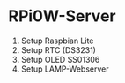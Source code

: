 # RPi0W-Server
1. Setup Raspbian Lite
2. Setup RTC (DS3231)
3. Setup OLED SS01306
4. Setup LAMP-Webserver
